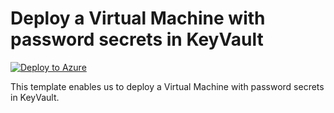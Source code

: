 # Deploy a Virtual Machine with password secrets in KeyVault


[![Deploy to Azure](https://aka.ms/deploytoazurebutton)](https://portal.azure.com/#create/Microsoft.Template/uri/https%3A%2F%2Fraw.githubusercontent.com%2Fmehul-birari%2Fsample-arm-templates%2Fmaster%2Fvm-pwd-secrets-keyvault%2Fazuredeploy.json)  

This template enables us to deploy a Virtual Machine with password secrets in KeyVault. 

